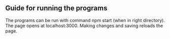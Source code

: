 
## Guide for running the programs
The programs can be run with command npm start (when in right directory). The page opens at localhost:3000. Making changes and saving reloads the page.
